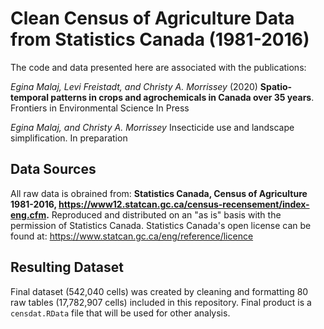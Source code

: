 # Clean Census of Agriculture Data from Statistics Canada (1981-2016) 

The code and data presented here are associated with the publications:

*Egina Malaj, Levi Freistadt, and Christy A. Morrissey* (2020) **Spatio-temporal patterns in crops and agrochemicals in Canada over 35 years**. Frontiers in Environmental Science  In Press

*Egina Malaj, and Christy A. Morrissey* Insecticide use and landscape simplification. In preparation

## Data Sources

All raw data is obrained from: **Statistics Canada, Census of Agriculture 1981-2016, https://www12.statcan.gc.ca/census-recensement/index-eng.cfm.** Reproduced and distributed on an "as is" basis with the permission of Statistics Canada. Statistics Canada's open license can be found at: https://www.statcan.gc.ca/eng/reference/licence

## Resulting Dataset

Final dataset (542,040 cells) was created by cleaning and formatting 80 raw tables (17,782,907 cells) included in this repository. Final product is a `censdat.RData` file that will be used for other analysis.
